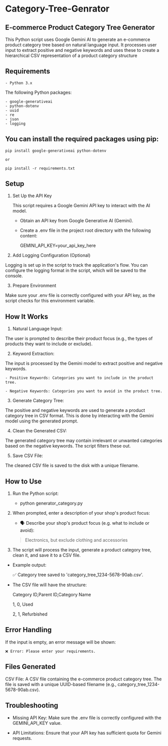 # Category-Tree-Genrator

## E-commerce Product Category Tree Generator



This Python script uses Google Gemini AI to generate an e-commerce product category tree based on natural language input. It processes user input to extract positive and negative keywords and uses these to create a hierarchical CSV representation of a product category structure


## Requirements
    
    - Python 3.x

The following Python packages:

    - google-generativeai
    - python-dotenv
    - uuid
    - re
    - json
    - logging

## You can install the required packages using pip:

    pip install google-generativeai python-dotenv 

    or 

    pip install -r requirements.txt


## Setup

1. Set Up the API Key

    This script requires a Google Gemini API key to interact with the AI model.

    - Obtain an API key from Google Generative AI (Gemini).

    - Create a .env file in the project root directory with the following content:
    
      GEMINI_API_KEY=your_api_key_here


2. Add Logging Configuration (Optional)

Logging is set up in the script to track the application's flow. You can configure the logging format in the script, which will be saved to the console.


3. Prepare Environment

Make sure your .env file is correctly configured with your API key, as the script checks for this environment variable.


## How It Works

1. Natural Language Input:

The user is prompted to describe their product focus (e.g., the types of products they want to include or exclude).

2. Keyword Extraction:

The input is processed by the Gemini model to extract positive and negative keywords.

    - Positive Keywords: Categories you want to include in the product tree.

    - Negative Keywords: Categories you want to avoid in the product tree.
    
3. Generate Category Tree:

The positive and negative keywords are used to generate a product category tree in CSV format. This is done by interacting with the Gemini model using the generated prompt.

4. Clean the Generated CSV:

The generated category tree may contain irrelevant or unwanted categories based on the negative keywords. The script filters these out.

5. Save CSV File:

The cleaned CSV file is saved to the disk with a unique filename.



## How to Use

1. Run the Python script:

    - python generator_category.py

2. When prompted, enter a description of your shop's product focus:

    -   🗣️ Describe your shop's product focus (e.g. what to include or avoid):
    > Electronics, but exclude clothing and accessories

3. The script will process the input, generate a product category tree, clean it, and save it to a CSV file.

- Example output:

    ✅ Category tree saved to 'category_tree_1234-5678-90ab.csv'.

- The CSV file will have the structure:

  Category ID,Parent ID,Category Name
  
    1,              0,      Used
  
    2,              1,      Refurbished

## Error Handling

If the input is empty, an error message will be shown:
    
    ❌ Error: Please enter your requirements.


## Files Generated

CSV File: A CSV file containing the e-commerce product category tree. The file is saved with a unique UUID-based filename (e.g., category_tree_1234-5678-90ab.csv).

## Troubleshooting

- Missing API Key: Make sure the .env file is correctly configured with the GEMINI_API_KEY value.

- API Limitations: Ensure that your API key has sufficient quota for Gemini requests.
